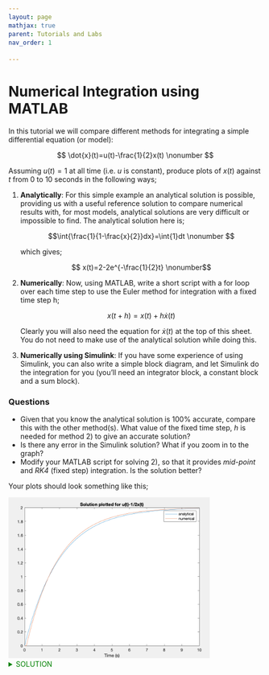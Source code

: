 ```yaml
---
layout: page
mathjax: true
parent: Tutorials and Labs
nav_order: 1

---
```


# Numerical Integration using MATLAB

In this tutorial we will compare different methods for integrating a simple differential equation (or model):

$$ \dot{x}(t)=u(t)-\frac{1}{2}x(t) \nonumber $$

Assuming $u(t)=1$ at all time (i.e. $u$ is constant), produce plots of $x(t)$ against $t$ from 0 to 10 seconds in the following ways;

1. **Analytically**: For this simple example an analytical solution is possible, providing us with a useful reference solution to compare numerical results with, for most models, analytical solutions are very difficult or impossible to find. The analytical solution here is;

    $$\int{\frac{1}{1-\frac{x}{2}}dx}=\int{1}dt \nonumber $$

    which gives;

    $$ x(t)=2-2e^{-\frac{1}{2}t} \nonumber$$

2. **Numerically**: Now, using MATLAB, write a short script with a for loop over each time step to use the Euler method for integration with a fixed time step h;

    $$ x(t+h)=x(t)+h\dot{x}(t) \nonumber$$

    Clearly you will also need the equation for $\dot{x}(t)$ at the top of this sheet. You do not need to make use of the analytical solution while doing this.

3. **Numerically using Simulink**: If you have some experience of using Simulink, you can also write a simple block diagram, and let Simulink do the integration for you (you’ll need an integrator block, a constant block and a sum block).

### Questions

* Given that you know the analytical solution is 100% accurate, compare this with the other method(s). What value of the fixed time step, $h$ is needed for method 2) to give an accurate solution?
* Is there any error in the Simulink solution? What if you zoom in to the graph?
* Modify your MATLAB script for solving 2), so that it provides *mid-point* and *RK4* (fixed step) integration. Is the solution better?

Your plots should look something like this;

<img src="figs/numerical_integration_sol.png" width=400>

<details close markdown="block">

<summary style="color:green;">SOLUTION</summary>

### Solution - Euler Integration
Please do not play this video until you have tried to do this for yourself!

<video width="495" height="410" controls>
    <source src="files/numerical_integration/euler_integration.mp4" type="video/mp4">
    <source src="movie.ogg" type="video/ogg">
Your browser does not support the video tag.
</video>

</details>
